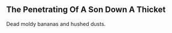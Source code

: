 The Penetrating Of A Son Down A Thicket
---------------------------------------
Dead moldy bananas and hushed dusts.  
